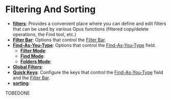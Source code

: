 # Filtering And Sorting

- **[filters](/Manual/preferences/preferences_categories/filtering_and_sorting/filters.md)**: Provides a convenient place where you can define and edit filters that can be used by various Opus functions (filtered copy/delete operations, the Find tool, etc.)
- **[Filter Bar](/Manual/preferences/preferences_categories/filtering_and_sorting/filter_bar.md)**: Options that control the [Filter Bar](/Manual/basic_concepts/searching_and_filtering/filter_bar.md).
- **[Find-As-You-Type](/Manual/preferences/preferences_categories/filtering_and_sorting/find_as_you_type/RAEDME.md)**: Options that control the [Find-As-You-Type](/Manual/basic_concepts/the_lister/find-as-you-type_field.md) field.
  - **[Filter Mode](/Manual/preferences/preferences_categories/filtering_and_sorting/find_as_you_type/filter_mode.md)**:
  - **[Find Mode](/Manual/preferences/preferences_categories/filtering_and_sorting/find_as_you_type/find_mode.md)**:
  - **[Folders Mode](/Manual/preferences/preferences_categories/filtering_and_sorting/find_as_you_type/folders_mode.md)**:
- **[Global Filters](/Manual/preferences/preferences_categories/filtering_and_sorting/global_filters.md)**:
- **[Quick Keys](/Manual/preferences/preferences_categories/filtering_and_sorting/quick_keys.md)**: Configure the keys that control the [Find-As-You-Type](/Manual/basic_concepts/the_lister/find-as-you-type_field.md) field and the [Filter Bar](/Manual/basic_concepts/searching_and_filtering/filter_bar.md).
- **[sorting](/Manual/preferences/preferences_categories/filtering_and_sorting/sorting.md)**:

TOBEDONE
